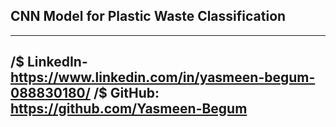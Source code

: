 CNN Model for Plastic Waste Classification
----------------------------------------------
------------------------------------------------------------------------------------------------------------
/$ LinkedIn-https://www.linkedin.com/in/yasmeen-begum-088830180/   /$ GitHub: https://github.com/Yasmeen-Begum
-----------------------------------------------------------------------------------------------------------
